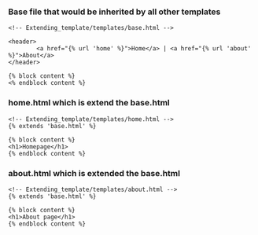 ### Base file that would be inherited by all other templates
```
<!-- Extending_template/templates/base.html -->

<header>
        <a href="{% url 'home' %}">Home</a> | <a href="{% url 'about' %}">About</a>
</header>

{% block content %}
<% endblock content %}
```

### home.html which is extend the base.html 
```
<!-- Extending_template/templates/home.html -->
{% extends 'base.html' %}

{% block content %}
<h1>Homepage</h1>
{% endblock content %}
```

### about.html which is extended the base.html
```
<!-- Extending_template/templates/about.html -->
{% extends 'base.html' %}

{% block content %}
<h1>About page</h1>
{% endblock content %}
```
